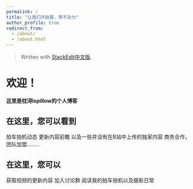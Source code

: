 ```yaml
---
permalink: /
title: "让我们开始罢，等不及力"
author_profile: true
redirect_from: 
  - /about/
  - /about.html
---
```


> Written with [StackEdit中文版](https://stackedit.cn/).

# 欢迎！
**这里是枕浔lspillow的个人博客**


## 在这里，您可以看到
拍车拍机动态
更新内容前瞻
以及一些并没有在B站中上传的独家内容
商务合作，团队加盟........
## 在这里，您可以
获取视频的更新内容
加入讨论群
阅读我的拍车拍机以及摄影日常
